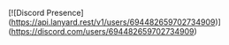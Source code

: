 [![Discord Presence]
(https://api.lanyard.rest/v1/users/694482659702734909)]
(https://discord.com/users/694482659702734909)